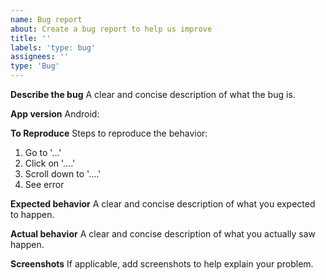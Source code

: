 ```yaml
---
name: Bug report
about: Create a bug report to help us improve
title: ''
labels: 'type: bug'
assignees: ''
type: 'Bug'
---
```


**Describe the bug**
A clear and concise description of what the bug is.

**App version**
Android:

**To Reproduce**
Steps to reproduce the behavior:
1. Go to '...'
2. Click on '....'
3. Scroll down to '....'
4. See error

**Expected behavior**
A clear and concise description of what you expected to happen.

**Actual behavior**
A clear and concise description of what you actually saw happen.

**Screenshots**
If applicable, add screenshots to help explain your problem.

